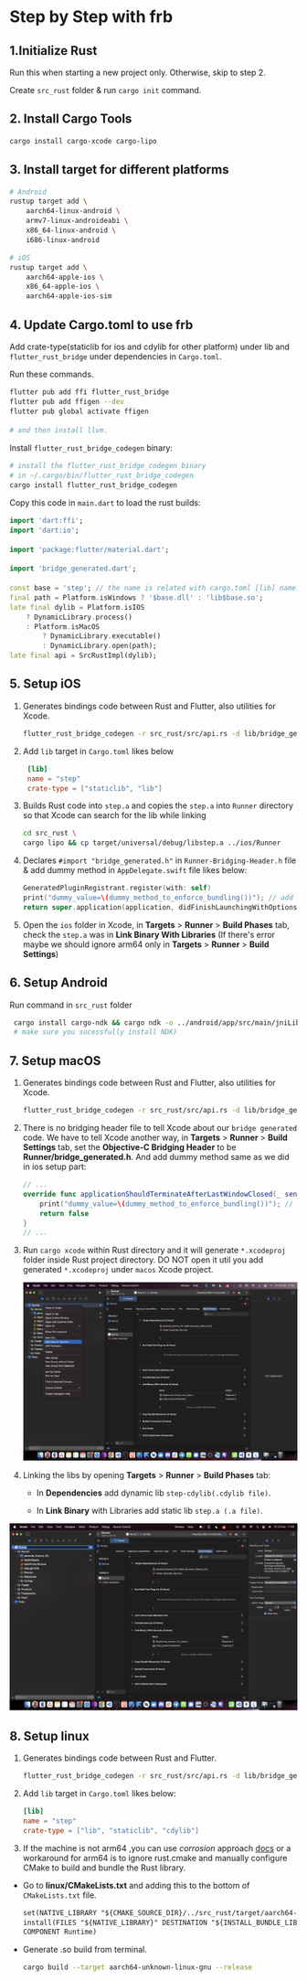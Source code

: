 # Step by Step with frb

## 1.Initialize Rust

Run this when starting a new project only. Otherwise, skip to step 2.

Create `src_rust` folder & run `cargo init` command.

## 2. Install Cargo Tools

```sh
cargo install cargo-xcode cargo-lipo
```

## 3. Install target for different platforms

```sh
# Android
rustup target add \
    aarch64-linux-android \
    armv7-linux-androideabi \
    x86_64-linux-android \
    i686-linux-android
```

```sh
# iOS
rustup target add \
    aarch64-apple-ios \
    x86_64-apple-ios \
    aarch64-apple-ios-sim
```

## 4. Update Cargo.toml to use frb

Add crate-type(staticlib for ios and cdylib for other platform) under lib and `flutter_rust_bridge` under dependencies in `Cargo.toml`.

Run these commands.

```sh
flutter pub add ffi flutter_rust_bridge
flutter pub add ffigen --dev
flutter pub global activate ffigen

# and then install llvm.
```

Install `flutter_rust_bridge_codegen` binary:

```sh
# install the flutter_rust_bridge_codegen binary
# in ~/.cargo/bin/flutter_rust_bridge_codegen
cargo install flutter_rust_bridge_codegen
```

Copy this code in `main.dart` to load the rust builds:

```dart
import 'dart:ffi';
import 'dart:io';

import 'package:flutter/material.dart';

import 'bridge_generated.dart';

const base = 'step'; // the name is related with cargo.toml [lib] name.
final path = Platform.isWindows ? '$base.dll' : 'lib$base.so';
late final dylib = Platform.isIOS
    ? DynamicLibrary.process()
    : Platform.isMacOS
        ? DynamicLibrary.executable()
        : DynamicLibrary.open(path);
late final api = SrcRustImpl(dylib);
```

## 5. Setup iOS

1. Generates bindings code between Rust and Flutter, also utilities for Xcode.

    ```sh
    flutter_rust_bridge_codegen -r src_rust/src/api.rs -d lib/bridge_generated.dart -c ios/Runner/bridge_generated.h
    ```

2. Add `lib` target in `Cargo.toml` likes below

   ```toml
    [lib]
    name = "step"
    crate-type = ["staticlib", "lib"]
   ```

3. Builds Rust code into `step.a` and copies the `step.a` into `Runner` directory so that Xcode can search for the
   lib while linking

    ```sh
    cd src_rust \
    cargo lipo && cp target/universal/debug/libstep.a ../ios/Runner 
    ```

4. Declares `#import "bridge_generated.h"` in `Runner-Bridging-Header.h` file & add dummy method in `AppDelegate.swift` file likes below:

    ```swift
    GeneratedPluginRegistrant.register(with: self)
    print("dummy_value=\(dummy_method_to_enforce_bundling())"); // add dummy method here
    return super.application(application, didFinishLaunchingWithOptions: launchOptions)
    ```

5. Open the `ios` folder in Xcode, in **Targets** > **Runner** > **Build Phases** tab, check the `step.a` was in **Link Binary With Libraries**
(If there's error maybe we should ignore arm64 only in **Targets** > **Runner** > **Build Settings**)

## 6. Setup Android

   Run command in `src_rust` folder

   ```sh
    cargo install cargo-ndk && cargo ndk -o ../android/app/src/main/jniLibs build`
    # make sure you sucessfully install NDK)
   ```

## 7. Setup macOS

1. Generates bindings code between Rust and Flutter, also utilities for Xcode.

    ```sh
    flutter_rust_bridge_codegen -r src_rust/src/api.rs -d lib/bridge_generated.dart -c macos/Runner/bridge_generated.h
    ```

2. There is no bridging header file to tell Xcode about our `bridge generated` code. We have to tell Xcode another way, in **Targets** > **Runner** > **Build Settings** tab, set the **Objective-C Bridging Header** to be **Runner/bridge_generated.h**. And add dummy method same as we did in ios setup part:

    ```swift
    // ...
    override func applicationShouldTerminateAfterLastWindowClosed(_ sender: NSApplication) -> Bool {
        print("dummy_value=\(dummy_method_to_enforce_bundling())"); // add dummy method here
        return false
    }
    // ...  
    ```

3. Run `cargo xcode` within Rust directory and it will generate `*.xcodeproj` folder inside Rust project directory. DO NOT open it util you add generated `*.xcodeproj` under `macos` Xcode project.

    ![not found](./img/add_xcodeproj.png)

4. Linking the libs by opening **Targets** > **Runner** > **Build Phases** tab:

    - In **Dependencies** add dynamic lib `step-cdylib(.cdylib file)`.

    - In **Link Binary** with Libraries add static lib `step.a (.a file)`.

![not found](./img/build_phases.png)

## 8. Setup linux

1. Generates bindings code between Rust and Flutter.

    ```sh
    flutter_rust_bridge_codegen -r src_rust/src/api.rs -d lib/bridge_generated.dart
    ```

2. Add `lib` target in `Cargo.toml` likes below:

    ```toml
    [lib]
    name = "step"
    crate-type = ["lib", "staticlib", "cdylib"]
    ```

3. If the machine is not arm64 ,you can use *corrosion* approach [docs](https://cjycode.com/flutter_rust_bridge/template/setup_desktop.html) or a workaround for arm64 is to ignore rust.cmake and manually configure CMake to build and bundle the Rust library.

- Go to **linux/CMakeLists.txt** and adding this to the bottom of `CMakeLists.txt` file.

     ```txt
    set(NATIVE_LIBRARY "${CMAKE_SOURCE_DIR}/../src_rust/target/aarch64-unknown-linux-gnu/release/libstep.so")
    install(FILES "${NATIVE_LIBRARY}" DESTINATION "${INSTALL_BUNDLE_LIB_DIR}"
    COMPONENT Runtime)
     ```

- Generate .so build from terminal.

     ```sh
    cargo build --target aarch64-unknown-linux-gnu --release
     ```
